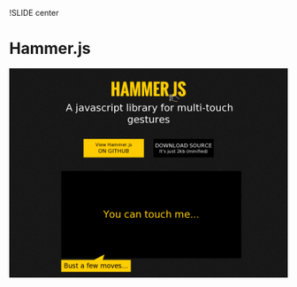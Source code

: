 !SLIDE center
# Hammer.js #

[ ![Hammer.js](27.Hammer.js.png) ](http://eightmedia.github.com/hammer.js/)
